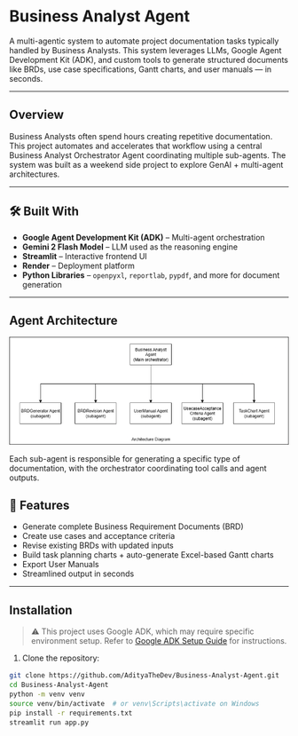 # Business Analyst Agent 

A multi-agentic system to automate project documentation tasks typically handled by Business Analysts. 
This system leverages LLMs, Google Agent Development Kit (ADK), and custom tools to generate structured documents like BRDs, use case specifications, Gantt charts, and user manuals — in seconds.

---

## Overview

Business Analysts often spend hours creating repetitive documentation. This project automates and accelerates that workflow using a central Business Analyst Orchestrator Agent coordinating multiple sub-agents.
The system was built as a weekend side project to explore GenAI + multi-agent architectures.

---

## 🛠️ Built With

- **Google Agent Development Kit (ADK)** – Multi-agent orchestration  
- **Gemini 2 Flash Model** – LLM used as the reasoning engine  
- **Streamlit** – Interactive frontend UI  
- **Render** – Deployment platform  
- **Python Libraries** – `openpyxl`, `reportlab`, `pypdf`, and more for document generation

---

##  Agent Architecture

![System Architecture](Architecture.drawio.png)


Each sub-agent is responsible for generating a specific type of documentation, with the orchestrator coordinating tool calls and agent outputs.



## 📄 Features

-  Generate complete Business Requirement Documents (BRD)
-  Create use cases and acceptance criteria
-  Revise existing BRDs with updated inputs
-  Build task planning charts + auto-generate Excel-based Gantt charts
-  Export User Manuals
-  Streamlined output in seconds

---

##  Installation

> ⚠ This project uses Google ADK, which may require specific environment setup. Refer to [Google ADK Setup Guide](https://github.com/google/agent-development-kit) for instructions.

1. Clone the repository:

```bash
git clone https://github.com/AdityaTheDev/Business-Analyst-Agent.git
cd Business-Analyst-Agent
python -m venv venv
source venv/bin/activate  # or venv\Scripts\activate on Windows
pip install -r requirements.txt
streamlit run app.py
